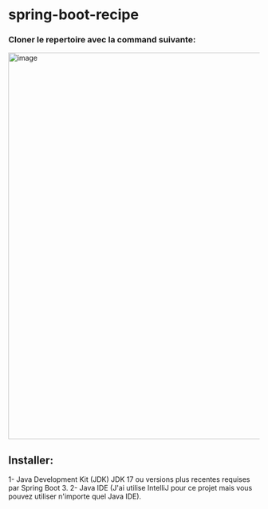 # spring-boot-recipe

### Cloner le repertoire avec la command suivante:
 <img width="774" alt="image" src="https://github.com/user-attachments/assets/0426cbc7-248c-4710-a4a8-49cf156bd13d">
 
 ## Installer:

 1- Java Development Kit (JDK) JDK 17 ou versions plus recentes requises par Spring Boot 3.
 2-  Java IDE (J'ai utilise IntelliJ pour ce projet mais vous pouvez utiliser n'importe quel Java IDE).

